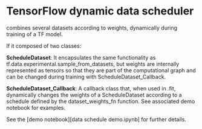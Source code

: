 # TensorFlow dynamic data scheduler

combines several datasets according to weights, dynamically during training of a TF model. 

If it composed of two classes:

**ScheduleDataset**: It encapsulates the same functionality as tf.data.experimental.sample_from_datasets, but weights are internally represented as tensors so that they are part of the computational graph and can be changed during training with ScheduleDataset_Callback.

**ScheduleDataset_Callback**: A callback class that, when used in .fit, dynamically changes the weights of a ScheduleDataset
    according to a schedule defined by the dataset_weights_fn function. See associated demo notebook
    for examples.
    

See the [demo notebook][data schedule demo.ipynb] for further details.

